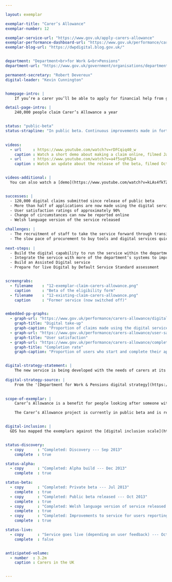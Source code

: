 ```yaml
---

layout: exemplar

exemplar-title: "Carer’s Allowance"
exemplar-number: 12

exemplar-service-url: "https://www.gov.uk/apply-carers-allowance"
exemplar-performance-dashboard-url: "https://www.gov.uk/performance/carers-allowance"
exemplar-blog-url: "https://dwpdigital.blog.gov.uk/"


department: "Department<br>for Work &<br>Pensions"
department-url: "https://www.gov.uk/government/organisations/department-for-work-pensions"

permanent-secretary: "Robert Devereux"
digital-leader: "Kevin Cunnington"


homepage-intro: |
    If you’re a carer you’ll be able to apply for financial help from government using a simple online service

detail-page-intro: |
    240,000 people claim Carer’s Allowance a year


status: "public-beta"
status-strapline: "In public beta. Continuous improvements made in fortnightly sprints. Currently working on improving the digital form, which will involve enhanced security integration."
  

videos:
  - url     : https://www.youtube.com/watch?v=rDFCqiq40_w
    caption : Watch a short demo about making a claim online, filmed January 2014
  - url     : https://www.youtube.com/watch?v=a4f5vqFRZp4
    caption : Watch an update about the release of the beta, filmed October 2013


videos-additional: |
  You can also watch a [demo](https://www.youtube.com/watch?v=kLAs4fkTZtk), checking whether you're eligible to make a claim, filmed July 2013.


successes: |
  - 120,000 digital claims submitted since release of public beta
  - More than half of applications are now made using the digital service
  - User satisfaction ratings of approximately 90%
  - Change of circumstances can now be reported online
  - Welsh language version of the service released

challenges: |
  - The recruitment of staff to take the service forward through transition
  - The slow pace of procurement to buy tools and digital services quickly in order to support rapid, iterative development
  
next-steps: |
  - Build the digital capability to run the service within the department  
  - Integrate the service with more of the department’s systems to improve efficiency for agents and reduce paper processing
  - Build an Assisted Digital service
  - Prepare for live Digital by Default Service Standard assessment


screengrabs:
  - filename    : "12-exemplar-claim-carers-allowance.png"
    caption     : "Beta of the eligibility form"
  - filename    : "12-existing-claim-carers-allowance.png"
    caption     : "Former service (now switched off)"


embedded-pp-graphs:
  - graph-url: "https://www.gov.uk/performance/carers-allowance/digital-takeup"
    graph-title: "Digital take-up"
    graph-caption: "Proportion of claims made using the digital service"
  - graph-url: "https://www.gov.uk/performance/carers-allowance/user-satisfaction"
    graph-title: "User satisfaction"
  - graph-url: "https://www.gov.uk/performance/carers-allowance/completion-rate"
    graph-title: "Completion rate"
    graph-caption: "Proportion of users who start and complete their application using the digital service"


digital-strategy-statement: |
    The new service is being developed with the needs of carers at its heart, looking to remove complexity from the current user journey. There are clear benefits for people who are caring full-time of being able to interact with the Department at a time and in a way that suits them.
    
digital-strategy-source: |
    From the '[Department for Work & Pensions digital strategy](https://www.gov.uk/government/publications/dwp-digital-strategy)' – December 2012
    

scope-of-exemplar: |
    Carer’s Allowance is a benefit for people looking after someone with substantial caring needs. Users can currently make a claim through the post or online. The exemplar project replaced the previous online claim process which had low take-up and did not meet the standards set out in the department’s digital strategy.

    The Carer’s Allowance project is currently in public beta and is regularly tested with real users. We will continue to improve the service with regular small releases. To learn more about the Carer’s Allowance work you can visit the [DWP Digital Blog](https://dwpdigital.blog.gov.uk/) where we’ll be posting regular updates.


digital-inclusion: |
  GDS has mapped the exemplars against the [digital inclusion scale](https://www.gov.uk/government/publications/government-digital-inclusion-strategy/government-digital-inclusion-strategy#measuring-digital-exclusion) to help show where these services may be difficult for some people to use. [See the rating for Claim Carer’s Allowance](https://www.gov.uk/government/publications/government-digital-inclusion-strategy/exemplar-services-and-identity-assurance-how-complex-they-are#claim-carers-allowance).


status-discovery:
  - copy      : "Completed: Discovery --- Sep 2013"
    complete  : true

status-alpha:
  - copy      : "Completed: Alpha build --- Dec 2013"
    complete  : true

status-beta:
  - copy      : "Completed: Private beta --- Jul 2013"
    complete  : true
  - copy      : "Completed: Public beta released --- Oct 2013"
    complete  : true
  - copy      : "Completed: Welsh language version of service released --- Apr 2014"
    complete  : true
  - copy      : "Completed: Improvements to service for users reporting a change in circumstances --- Apr 2014"
    complete  : true

status-live:
  - copy      : "Service goes live (depending on user feedback) --- Oct to Dec 2014"
    complete  : false


anticipated-volume:
  - number  : 3.2m
    caption : Carers in the UK


---
```



